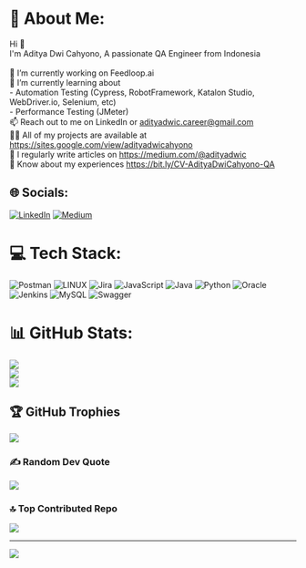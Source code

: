 # 💫 About Me:
Hi 👋<br>I'm Aditya Dwi Cahyono, A passionate QA Engineer from Indonesia<br><br>🔭 I’m currently working on Feedloop.ai<br>🌱 I’m currently learning about <br>- Automation Testing (Cypress, RobotFramework, Katalon Studio, WebDriver.io, Selenium, etc)<br>- Performance Testing (JMeter)<br>📫 Reach out to me on LinkedIn or adityadwic.career@gmail.com<br>👨‍💻 All of my projects are available at https://sites.google.com/view/adityadwicahyono<br>📝 I regularly write articles on https://medium.com/@adityadwic<br>📄 Know about my experiences https://bit.ly/CV-AdityaDwiCahyono-QA


## 🌐 Socials:
[![LinkedIn](https://img.shields.io/badge/LinkedIn-%230077B5.svg?logo=linkedin&logoColor=white)](https://linkedin.com/in/adityadwicahyono) [![Medium](https://img.shields.io/badge/Medium-12100E?logo=medium&logoColor=white)](https://medium.com/@@adityadwic) 

# 💻 Tech Stack:
![Postman](https://img.shields.io/badge/Postman-FF6C37?style=for-the-badge&logo=postman&logoColor=white) ![LINUX](https://img.shields.io/badge/Linux-FCC624?style=for-the-badge&logo=linux&logoColor=black) ![Jira](https://img.shields.io/badge/jira-%230A0FFF.svg?style=for-the-badge&logo=jira&logoColor=white) ![JavaScript](https://img.shields.io/badge/javascript-%23323330.svg?style=for-the-badge&logo=javascript&logoColor=%23F7DF1E) ![Java](https://img.shields.io/badge/java-%23ED8B00.svg?style=for-the-badge&logo=openjdk&logoColor=white) ![Python](https://img.shields.io/badge/python-3670A0?style=for-the-badge&logo=python&logoColor=ffdd54) ![Oracle](https://img.shields.io/badge/Oracle-F80000?style=for-the-badge&logo=oracle&logoColor=white) ![Jenkins](https://img.shields.io/badge/jenkins-%232C5263.svg?style=for-the-badge&logo=jenkins&logoColor=white) ![MySQL](https://img.shields.io/badge/mysql-%2300000f.svg?style=for-the-badge&logo=mysql&logoColor=white) ![Swagger](https://img.shields.io/badge/-Swagger-%23Clojure?style=for-the-badge&logo=swagger&logoColor=white)
# 📊 GitHub Stats:
![](https://github-readme-stats.vercel.app/api?username=adityadwic&theme=dark&hide_border=false&include_all_commits=true&count_private=true)<br/>
![](https://github-readme-streak-stats.herokuapp.com/?user=adityadwic&theme=dark&hide_border=false)<br/>
![](https://github-readme-stats.vercel.app/api/top-langs/?username=adityadwic&theme=dark&hide_border=false&include_all_commits=true&count_private=true&layout=compact)

## 🏆 GitHub Trophies
![](https://github-profile-trophy.vercel.app/?username=adityadwic&theme=radical&no-frame=false&no-bg=false&margin-w=4)

### ✍️ Random Dev Quote
![](https://quotes-github-readme.vercel.app/api?type=horizontal&theme=radical)

### 🔝 Top Contributed Repo
![](https://github-contributor-stats.vercel.app/api?username=adityadwic&limit=5&theme=dark&combine_all_yearly_contributions=true)

---
[![](https://visitcount.itsvg.in/api?id=adityadwic&icon=0&color=1)](https://visitcount.itsvg.in)

<!-- Proudly created with GPRM ( https://gprm.itsvg.in ) -->
